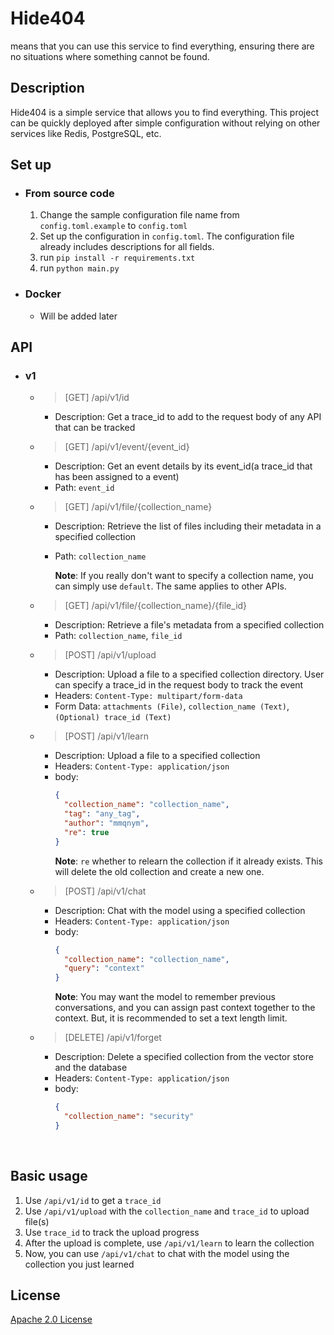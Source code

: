 # Hide404

means that you can use this service to find everything, ensuring there are no situations where something cannot be found.

## Description

Hide404 is a simple service that allows you to find everything.
This project can be quickly deployed after simple configuration without relying on other services like Redis, PostgreSQL, etc.

## Set up

- ### From source code

  1. Change the sample configuration file name from `config.toml.example` to `config.toml`
  2. Set up the configuration in `config.toml`.
     The configuration file already includes descriptions for all fields.
  3. run `pip install -r requirements.txt`
  4. run `python main.py`

- ### Docker
  - Will be added later

## API

- ### v1

  - > [GET] /api/v1/id

    - Description: Get a trace_id to add to the request body of any API that can be tracked
      <br>

  - > [GET] /api/v1/event/{event_id}

    - Description: Get an event details by its event_id(a trace_id that has been assigned to a event)
    - Path: `event_id`
      <br>

  - > [GET] /api/v1/file/{collection_name}

    - Description: Retrieve the list of files including their metadata in a specified collection
    - Path: `collection_name`

      **Note**: If you really don't want to specify a collection name, you can simply use `default`. The same applies to other APIs.
      <br>

  - > [GET] /api/v1/file/{collection_name}/{file_id}

    - Description: Retrieve a file's metadata from a specified collection
    - Path: `collection_name`, `file_id`
      <br>

  - > [POST] /api/v1/upload

    - Description: Upload a file to a specified collection directory. User can specify a trace_id in the request body to track the event
    - Headers: `Content-Type: multipart/form-data`
    - Form Data: `attachments (File)`, `collection_name (Text)`, `(Optional) trace_id (Text)`
      <br>

  - > [POST] /api/v1/learn

    - Description: Upload a file to a specified collection
    - Headers: `Content-Type: application/json`
    - body:
      ```json
      {
        "collection_name": "collection_name",
        "tag": "any_tag",
        "author": "mmqnym",
        "re": true
      }
      ```
      **Note**: `re` whether to relearn the collection if it already exists. This will delete the old collection and create a new one.
      <br>

  - > [POST] /api/v1/chat

    - Description: Chat with the model using a specified collection
    - Headers: `Content-Type: application/json`
    - body:
      ```json
      {
        "collection_name": "collection_name",
        "query": "context"
      }
      ```
      **Note**: You may want the model to remember previous conversations, and you can assign past context together to the context. But, it is recommended to set a text length limit.
      <br>

  - > [DELETE] /api/v1/forget

    - Description: Delete a specified collection from the vector store and the database
    - Headers: `Content-Type: application/json`
    - body:
      ```json
      {
        "collection_name": "security"
      }
      ```
      <br>

## Basic usage

1. Use `/api/v1/id` to get a `trace_id`
2. Use `/api/v1/upload` with the `collection_name` and `trace_id` to upload file(s)
3. Use `trace_id` to track the upload progress
4. After the upload is complete, use `/api/v1/learn` to learn the collection
5. Now, you can use `/api/v1/chat` to chat with the model using the collection you just learned

## License

[Apache 2.0 License](./LICENSE.md)
